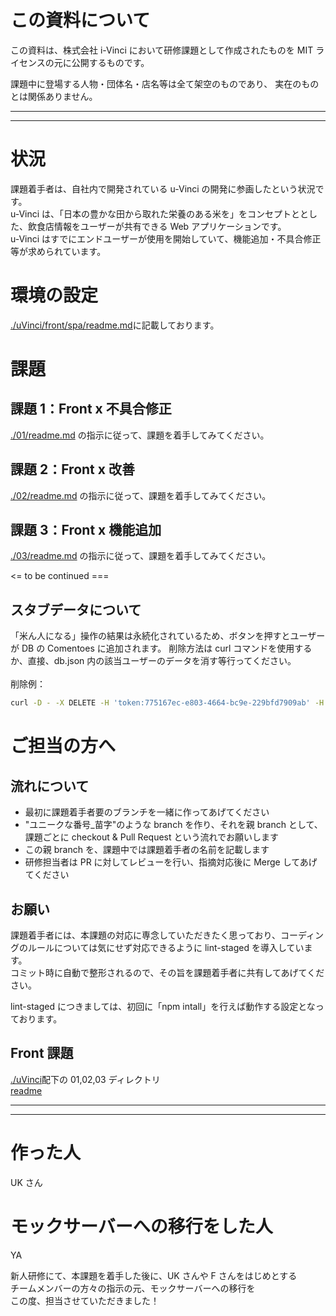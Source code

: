 # この資料について

この資料は、株式会社 i-Vinci において研修課題として作成されたものを
MIT ライセンスの元に公開するものです。

課題中に登場する人物・団体名・店名等は全て架空のものであり、
実在のものとは関係ありません。

---

---

# 状況

課題着手者は、自社内で開発されている u-Vinci の開発に参画したという状況です。\
u-Vinci は、「日本の豊かな田から取れた栄養のある米を」をコンセプトととした、飲食店情報をユーザーが共有できる Web アプリケーションです。\
u-Vinci はすでにエンドユーザーが使用を開始していて、機能追加・不具合修正等が求められています。

# 環境の設定

[./uVinci/front/spa/readme.md](uVinci/front/spa/readme.md)に記載しております。

# 課題

## 課題 1：Front x 不具合修正

[./01/readme.md](01/readme.md) の指示に従って、課題を着手してみてください。

## 課題 2：Front x 改善

[./02/readme.md](02/readme.md) の指示に従って、課題を着手してみてください。

## 課題 3：Front x 機能追加

[./03/readme.md](03/readme.md) の指示に従って、課題を着手してみてください。

<= to be continued ===

## スタブデータについて

「米ん人になる」操作の結果は永続化されているため、ボタンを押すとユーザーが DB の Comentoes に追加されます。
削除方法は curl コマンドを使用するか、直接、db.json 内の該当ユーザーのデータを消す等行ってください。 \
<br>
削除例：

```sh
curl -D - -X DELETE -H 'token:775167ec-e803-4664-bc9e-229bfd7909ab' -H 'Content-Type:application/json' -d '{"user":{"id":"U88888","name":"シンニュー・シャイン"}}' http://localhost:4000/restaurants/SHOP03/unlike
```

# ご担当の方へ

## 流れについて

- 最初に課題着手者要のブランチを一緒に作ってあげてください
- "ユニークな番号\_苗字"のような branch を作り、それを親 branch として、課題ごとに checkout & Pull Request という流れでお願いします
- この親 branch を、課題中では課題着手者の名前を記載します
- 研修担当者は PR に対してレビューを行い、指摘対応後に Merge してあげてください

## お願い

課題着手者には、本課題の対応に専念していただきたく思っており、コーディングのルールについては気にせず対応できるように lint-staged を導入しています。\
コミット時に自動で整形されるので、その旨を課題着手者に共有してあげてください。

lint-staged につきましては、初回に「npm intall」を行えば動作する設定となっております。

## Front 課題

[./uVinci](uVinci)配下の 01,02,03 ディレクトリ\
[readme](uVinci/front/spa/readme.md)

---

---

# 作った人

UK さん

# モックサーバーへの移行をした人

YA

新人研修にて、本課題を着手した後に、UK さんや F さんをはじめとする\
チームメンバーの方々の指示の元、モックサーバーへの移行を\
この度、担当させていただきました！
